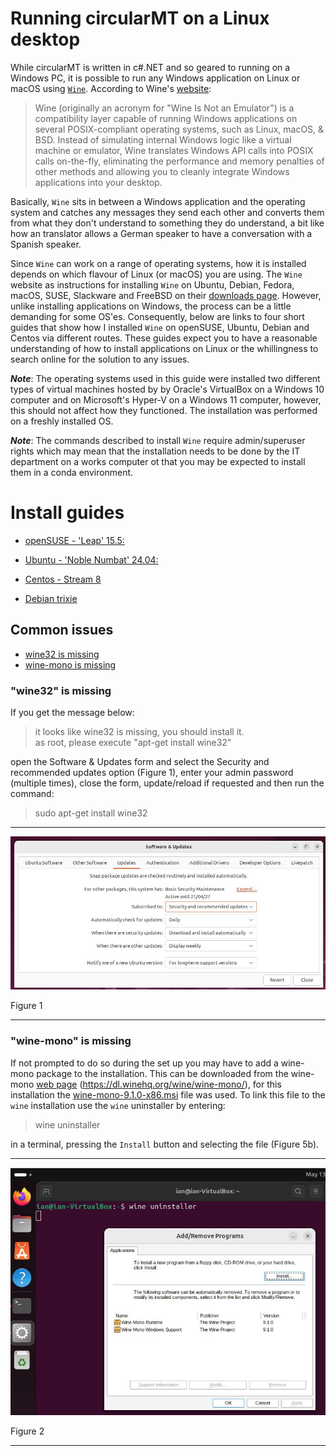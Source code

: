 # Running circularMT on a Linux desktop

While circularMT is written in  c#.NET and so geared to running on a Windows PC, it is possible to run any Windows application on Linux or macOS using [```Wine```](https://www.winehq.org/). According to Wine's [website](https://www.winehq.org): 
> Wine (originally an acronym for "Wine Is Not an Emulator") is a compatibility layer capable of running Windows applications on several POSIX-compliant operating systems, such as Linux, macOS, & BSD. Instead of simulating internal Windows logic like a virtual machine or emulator, Wine translates Windows API calls into POSIX calls on-the-fly, eliminating the performance and memory penalties of other methods and allowing you to cleanly integrate Windows applications into your desktop.

Basically, ```Wine``` sits in between a Windows application and the operating system and catches any messages they send each other and converts them from what they don't understand to something they do understand, a bit like how an translator allows a German speaker to have a conversation with a Spanish speaker. 

Since ```Wine``` can work on a range of operating systems, how it is installed depends on which flavour of Linux (or macOS) you are using. The ```Wine``` website as instructions for installing ```Wine``` on Ubuntu, Debian, Fedora, macOS, SUSE, Slackware and FreeBSD on their [downloads page](https://wiki.winehq.org/Download). However, unlike installing applications on Windows, the process can be a little demanding for some OS'es. Consequently, below are links to four short guides that show how I installed ```Wine``` on openSUSE, Ubuntu, Debian and Centos via different routes. These guides expect you to have a reasonable understanding of how to install applications on Linux or the whillingness to search online for the solution to any issues.

***Note***: The operating systems used in this guide were installed two different types of virtual machines hosted by by Oracle's VirtualBox on a Windows 10 computer and on Microsoft's Hyper-V on a Windows 11 computer, however, this should not affect how they functioned. The installation was performed on a freshly installed OS.

***Note***: The commands described to install ```Wine``` require admin/superuser rights which may mean that the installation needs to be done by the IT department on a works computer ot that you may be expected to install them in a conda environment. 

# Install guides 

* [openSUSE - 'Leap' 15.5:](openSUSE.md)

* [Ubuntu - 'Noble Numbat' 24.04:](ubuntu.md)

* [Centos - Stream 8](centos_8.md)

* [Debian trixie](debian.md)

## Common issues

* [wine32 is missing](#wine32-is-missing)
* [wine-mono is missing](#wine-mono-is-missing)

### "wine32" is missing

If you get the message below:

> it looks like wine32 is missing, you should install it.  
as root, please execute "apt-get install wine32"

open the Software & Updates form and select the Security and recommended updates option (Figure 1), enter your admin password (multiple times), close the form, update/reload if requested and then run the command:

> sudo apt-get install wine32

<hr />

![Figure 1](images/ubuntu_figure1b.jpg)

Figure 1

<hr />

### "wine-mono" is missing

If not prompted to do so during the set up you may have to add a wine-mono package to the installation. This can be downloaded from the wine-mono [web page](https://dl.winehq.org/wine/wine-mono/) (https://dl.winehq.org/wine/wine-mono/), for this installation the [wine-mono-9.1.0-x86.msi](https://dl.winehq.org/wine/wine-mono/9.1.0/wine-mono-9.1.0-x86.msi) file was used. To link this file to the ```wine``` installation use the ```wine``` uninstaller by entering:

> wine uninstaller   

in a terminal, pressing the ```Install``` button and selecting the file (Figure 5b).

<hr />

![Figure 2](images/ubuntu_figure1.jpg)

Figure 2

<hr />
